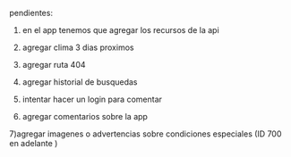 pendientes:

1) en el app tenemos que agregar los recursos de la api

2) agregar clima 3 dias proximos

3) agregar ruta 404

4) agregar historial de busquedas 

5) intentar hacer un login para comentar

6) agregar comentarios sobre la app

7)agregar imagenes o advertencias sobre condiciones especiales (ID 700 en adelante )